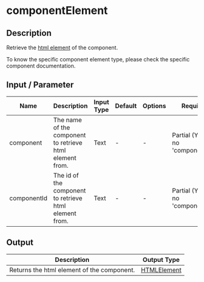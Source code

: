 # componentElement

## Description

Retrieve the [html element](https://developer.mozilla.org/en-US/docs/Web/HTML/Element) of the component.

To know the specific component element type, please check the specific component documentation.

## Input / Parameter

| Name | Description | Input Type | Default | Options | Required |
| ------ | ------ | ------ | ------ | ------ | ------ |
| component | The name of the component to retrieve html element from. | Text | - | - | Partial (Yes if no 'componentId'.) |
| componentId | The id of the component to retrieve html element from. | Text | - | - | Partial (Yes if no 'component'.) |

## Output

| Description | Output Type |
| ------ | ------ |
| Returns the html element of the component. | [HTMLElement](https://developer.mozilla.org/en-US/docs/Web/HTML/Element) |